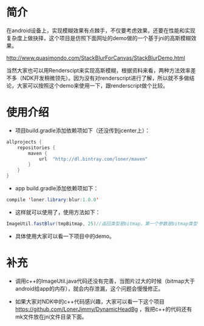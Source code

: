 # 简介

在android设备上，实现模糊效果有点棘手，不仅要考虑效果，还要在性能和实现复杂度上做抉择，这个项目是仿照下面网址的demo做的一个基于jni的高斯模糊效果。

http://www.quasimondo.com/StackBlurForCanvas/StackBlurDemo.html

当然大家也可以用Renderscipt来实现高斯模糊，根据资料来看，两种方法效率差不多（NDK开发稍微领先）。因为没有对renderscript进行了解，所以就不多做结论，大家可以按照这个demo来使用一下，跟renderscript做个比较。

# 使用介绍

-  项目build.gradle添加依赖项如下（还没传到jcenter上）：
``` java
allprojects {
    repositories {
        maven {
            url  "http://dl.bintray.com/loner/maven"
        }
    }
}
```

-  app build.gradle添加依赖项如下：
``` java
compile 'loner.library:blur:1.0.0'
```

-  这样就可以使用了，使用方法如下： 
``` java
ImageUtil.fastBlur(tmpBitmap, 25)//返回类型是bitmap，第一个参数是bitmap类型，第二个参数是模糊度。
```

-  具体使用大家可以看一下项目中的demo。

# 补充

- 调用c++的ImageUtil.java代码还没有完善，当图片过大的时候（bitmap大于android给app的内存），就会内存泄漏，这个问题会慢慢修正。

- 如果大家对NDK中的c++代码感兴趣，大家可以看一下这个项目 https://github.com/LonerJimmy/DynamicHeadBg ，我把c++的代码还有mk文件放在jni文件目录下面。





